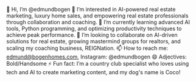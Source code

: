 👋 Hi, I’m @edmundbogen
👀 I’m interested in AI-powered real estate marketing, luxury home sales, and empowering real estate professionals through collaboration and coaching.
🌱 I’m currently learning advanced AI tools, Python programming, and optimizing productivity techniques to achieve peak performance.
💞️ I’m looking to collaborate on AI-driven solutions for real estate, growing mastermind groups for realtors, and scaling my coaching business, REIGNation.
📫 How to reach me: edmund@bogenhomes.com, Instagram: @edmundbogen
😄 Adjectives: Bold/Handsome
⚡ Fun fact: I’m a country club specialist who loves using tech and AI to create marketing content, and my dog's name is Coco!
<!---
edmundbogen/edmundbogen is a ✨ special ✨ repository because its `README.md` (this file) appears on your GitHub profile.
You can click the Preview link to take a look at your changes.
--->
